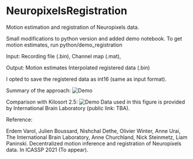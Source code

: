 # NeuropixelsRegistration
 Motion estimation and registration of Neuropixels data.
 
 Small modifications to python version and added demo notebook.
 To get motion estimates, run python/demo_registration
 
 Input:
 Recording file (.bin),
 Channel map (.mat),
 
 Output:
 Motion estimates
 Interpolated registered data (.bin)


 I opted to save the registered data as int16 (same as input format).


Summary of the approach:
![Demo](https://github.com/evarol/NeuropixelsRegistration/blob/master/fig1.png)

Comparison with Kilosort 2.5:
![Demo](https://github.com/evarol/NeuropixelsRegistration/blob/master/raster_icassp-1.png)
Data used in this figure is provided by International Brain Laboratory (public link: TBA).

<!-- http://internationalbrainlab.org/data/2021-02-12_Varol -->


Reference:

Erdem Varol, Julien Boussard, Nishchal Dethe, Olivier Winter, Anne Urai, The International Brain Laboratory, Anne Churchland, Nick Steinmetz, Liam Paninski. Decentralized motion inference and registration of Neuropixels data. In ICASSP 2021 (To appear).